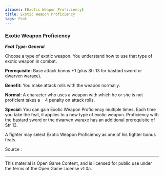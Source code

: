 ```yaml
---
aliases: [Exotic Weapon Proficiency]
title: Exotic Weapon Proficiency
tags: Feat
---
```

### Exotic Weapon Proficiency 
***Feat Type: General***

Choose a type of exotic weapon. You understand how to use that type of
exotic weapon in combat.

**Prerequisite:** Base attack bonus +1 (plus Str 13 for bastard sword or
dwarven waraxe).

**Benefit:** You make attack rolls with the weapon normally.

**Normal:** A character who uses a weapon with which he or she is not
proficient takes a --4 penalty on attack rolls.

**Special:** You can gain Exotic Weapon Proficiency multiple times. Each
time you take the feat, it applies to a new type of exotic weapon.
Proficiency with the bastard sword or the dwarven waraxe has an
additional prerequisite of Str 13.

A fighter may select Exotic Weapon Proficiency as one of his fighter
bonus feats.


Source :

---

This material is Open Game Content, and is licensed for public use under
the terms of the Open Game License v1.0a.
